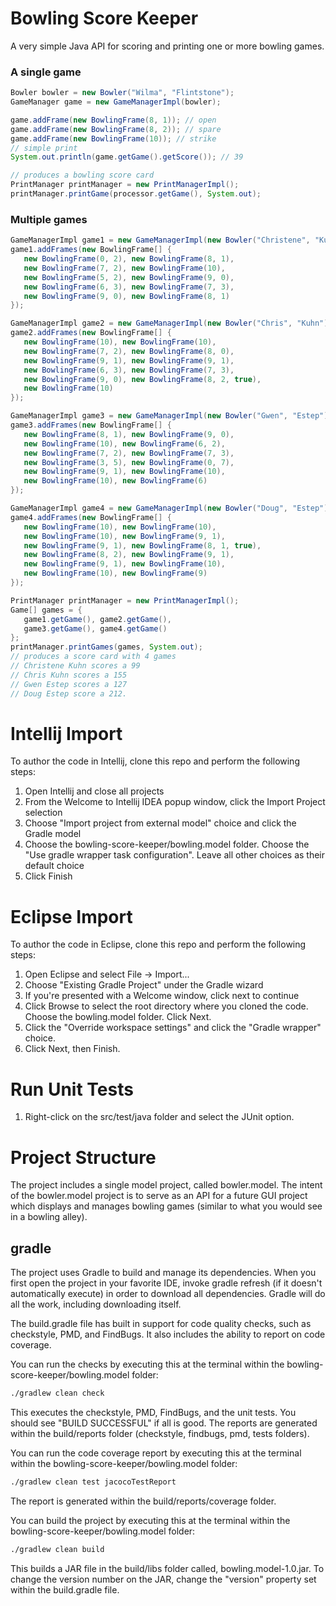 # Bowling Score Keeper
A very simple Java API for scoring and printing one or more bowling games.

### A single game

```Java
Bowler bowler = new Bowler("Wilma", "Flintstone");
GameManager game = new GameManagerImpl(bowler);

game.addFrame(new BowlingFrame(8, 1)); // open
game.addFrame(new BowlingFrame(8, 2)); // spare
game.addFrame(new BowlingFrame(10)); // strike
// simple print
System.out.println(game.getGame().getScore()); // 39

// produces a bowling score card
PrintManager printManager = new PrintManagerImpl();
printManager.printGame(processor.getGame(), System.out);
```

### Multiple games
```Java
GameManagerImpl game1 = new GameManagerImpl(new Bowler("Christene", "Kuhn"));
game1.addFrames(new BowlingFrame[] {
   new BowlingFrame(0, 2), new BowlingFrame(8, 1),
   new BowlingFrame(7, 2), new BowlingFrame(10),
   new BowlingFrame(5, 2), new BowlingFrame(9, 0),
   new BowlingFrame(6, 3), new BowlingFrame(7, 3),
   new BowlingFrame(9, 0), new BowlingFrame(8, 1)
});

GameManagerImpl game2 = new GameManagerImpl(new Bowler("Chris", "Kuhn"));
game2.addFrames(new BowlingFrame[] {
   new BowlingFrame(10), new BowlingFrame(10),
   new BowlingFrame(7, 2), new BowlingFrame(8, 0),
   new BowlingFrame(9, 1), new BowlingFrame(9, 1),
   new BowlingFrame(6, 3), new BowlingFrame(7, 3),
   new BowlingFrame(9, 0), new BowlingFrame(8, 2, true),
   new BowlingFrame(10)
});

GameManagerImpl game3 = new GameManagerImpl(new Bowler("Gwen", "Estep"));
game3.addFrames(new BowlingFrame[] {
   new BowlingFrame(8, 1), new BowlingFrame(9, 0),
   new BowlingFrame(10), new BowlingFrame(6, 2),
   new BowlingFrame(7, 2), new BowlingFrame(7, 3),
   new BowlingFrame(3, 5), new BowlingFrame(0, 7),
   new BowlingFrame(9, 1), new BowlingFrame(10),
   new BowlingFrame(10), new BowlingFrame(6)
});

GameManagerImpl game4 = new GameManagerImpl(new Bowler("Doug", "Estep"));
game4.addFrames(new BowlingFrame[] {
   new BowlingFrame(10), new BowlingFrame(10),
   new BowlingFrame(10), new BowlingFrame(9, 1),
   new BowlingFrame(9, 1), new BowlingFrame(8, 1, true),
   new BowlingFrame(8, 2), new BowlingFrame(9, 1),
   new BowlingFrame(9, 1), new BowlingFrame(10),
   new BowlingFrame(10), new BowlingFrame(9)
});

PrintManager printManager = new PrintManagerImpl();
Game[] games = {
   game1.getGame(), game2.getGame(),
   game3.getGame(), game4.getGame()
};
printManager.printGames(games, System.out);
// produces a score card with 4 games
// Christene Kuhn scores a 99
// Chris Kuhn scores a 155
// Gwen Estep scores a 127
// Doug Estep score a 212.
```

# Intellij Import
To author the code in Intellij, clone this repo and perform the following steps:

1. Open Intellij and close all projects
2. From the Welcome to Intellij IDEA popup window, click the Import Project selection
3. Choose "Import project from external model" choice and click the Gradle model
4. Choose the bowling-score-keeper/bowling.model folder. Choose the "Use gradle wrapper task configuration".  Leave all other choices as their default choice
5. Click Finish

# Eclipse Import
To author the code in Eclipse, clone this repo and perform the following steps:

1. Open Eclipse and select File -> Import...
2. Choose "Existing Gradle Project" under the Gradle wizard
3. If you're presented with a Welcome window, click next to continue
4. Click Browse to select the root directory where you cloned the code. Choose the bowling.model folder. Click Next.
5. Click the "Override workspace settings" and click the "Gradle wrapper" choice.
6. Click Next, then Finish.

# Run Unit Tests
1. Right-click on the src/test/java folder and select the JUnit option.

# Project Structure
The project includes a single model project, called bowler.model.  The intent of the bowler.model project is to serve as an API for a future GUI project which displays and manages bowling games (similar to what you would see in a bowling alley).  

## gradle
The project uses Gradle to build and manage its dependencies. When you first open the project in your favorite IDE, invoke gradle refresh (if it doesn't automatically execute) in order to download all dependencies.  Gradle will do all the work, including downloading itself.

The build.gradle file has built in support for code quality checks, such as checkstyle, PMD, and FindBugs.  It also includes the ability to report on code coverage.

You can run the checks by executing this at the terminal within the bowling-score-keeper/bowling.model folder:

```sh
./gradlew clean check
```

This executes the checkstyle, PMD, FindBugs, and the unit tests.  You should see "BUILD SUCCESSFUL" if all is good.  The reports are generated within the build/reports folder (checkstyle, findbugs, pmd, tests folders).

You can run the code coverage report by executing this at the terminal within the bowling-score-keeper/bowling.model folder:

```sh
./gradlew clean test jacocoTestReport
```

The report is generated within the build/reports/coverage folder.

You can build the project by executing this at the terminal within the bowling-score-keeper/bowling.model folder:

```sh
./gradlew clean build
```

This builds a JAR file in the build/libs folder called, bowling.model-1.0.jar. To change the version number on the JAR, change the "version" property set within the build.gradle file.
